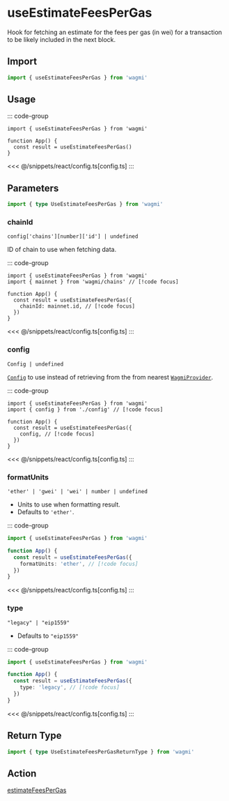 <script setup>
const packageName = 'wagmi'
const actionName = 'estimateFeesPerGas'
const typeName = 'EstimateFeesPerGas'
const TData = '{ formatted: { gasPrice: string | undefined; maxFeePerGas: string | undefined; maxPriorityFeePerGas: string | undefined; }; gasPrice: bigint | undefined; maxFeePerGas: bigint | undefined; maxPriorityFeePerGas: bigint | undefined; }'
const TError = 'EstimateFeesPerGasError'
</script>

# useEstimateFeesPerGas

Hook for fetching an estimate for the fees per gas (in wei) for a transaction to be likely included in the next block.

## Import

```ts
import { useEstimateFeesPerGas } from 'wagmi'
```

## Usage

::: code-group

```tsx [index.tsx]
import { useEstimateFeesPerGas } from 'wagmi'

function App() {
  const result = useEstimateFeesPerGas()
}
```

<<< @/snippets/react/config.ts[config.ts]
:::

## Parameters

```ts
import { type UseEstimateFeesPerGas } from 'wagmi'
```

### chainId

`config['chains'][number]['id'] | undefined`

ID of chain to use when fetching data.

::: code-group

```tsx [index.tsx]
import { useEstimateFeesPerGas } from 'wagmi'
import { mainnet } from 'wagmi/chains' // [!code focus]

function App() {
  const result = useEstimateFeesPerGas({
    chainId: mainnet.id, // [!code focus]
  })
}
```

<<< @/snippets/react/config.ts[config.ts]
:::

### config

`Config | undefined`

[`Config`](/react/createConfig#config) to use instead of retrieving from the from nearest [`WagmiProvider`](/react/WagmiProvider).

::: code-group

```tsx [index.tsx]
import { useEstimateFeesPerGas } from 'wagmi'
import { config } from './config' // [!code focus]

function App() {
  const result = useEstimateFeesPerGas({
    config, // [!code focus]
  })
}
```

<<< @/snippets/react/config.ts[config.ts]
:::

### formatUnits

`'ether' | 'gwei' | 'wei' | number | undefined`

- Units to use when formatting result.
- Defaults to `'ether'`.

::: code-group

```ts [index.ts]
import { useEstimateFeesPerGas } from 'wagmi'

function App() {
  const result = useEstimateFeesPerGas({
    formatUnits: 'ether', // [!code focus]
  })
}
```

<<< @/snippets/react/config.ts[config.ts]
:::

### type

`"legacy" | "eip1559"`

- Defaults to `"eip1559"`

::: code-group

```ts [index.ts]
import { useEstimateFeesPerGas } from 'wagmi'

function App() {
  const result = useEstimateFeesPerGas({
    type: 'legacy', // [!code focus]
  })
}
```

<<< @/snippets/react/config.ts[config.ts]
:::

<!--@include: @shared/query-options.md-->

## Return Type

```ts
import { type UseEstimateFeesPerGasReturnType } from 'wagmi'
```

<!--@include: @shared/query-result.md-->

<!--@include: @shared/query-imports.md-->

## Action

[estimateFeesPerGas](/core/api/actions/estimateFeesPerGas)
